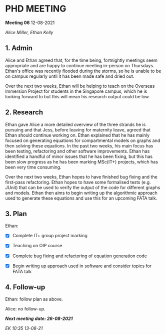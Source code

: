 # PHD MEETING

__Meeting 06__
12-08-2021


_Alice Miller,_
_Ethan Kelly_


## 1. Admin

Alice and Ethan agreed that, for the time being, fortnightly meetings seem appropriate and are happy to continue meeting in-person on Thursdays. Ethan's office was recently flooded during the storms, so he is unable to be on campus regularly until it has been made safe and dried out.

Over the next two weeks, Ethan will be helping to teach on the Overseas Immersion Project for students in the Singapore campus, which he is looking forward to but this will mean his research output could be low.


## 2. Research

Ethan gave Alice a more detailed overview of the three strands he is pursuing and that Jess, before leaving for maternity leave, agreed that Ethan should continue working on. Ethan explained that he has mainly focused on generating equations for compartmental models on graphs and then solving these equations. In the past two weeks, his main focus has been testing, refactoring and other software improvements. Ethan has identified a handful of minor issues that he has been fixing, but this has been slow progress as he has been marking MSc(IT+) projects, which has been very time consuming.

Over the next two weeks, Ethan hopes to have finished bug fixing and the first-pass refactoring. Ethan hopes to have some formalised tests (e.g. JUnit) that can be used to verify the output of the code for different graphs and models. Ethan then aims to begin writing up the algorithmic approach used to generate these equations and use this for an upcoming FATA talk.


## 3. Plan

Ethan:
- [X] Complete IT+ group project marking
- [X] Teaching on OIP course
- [X] Complete bug fixing and refactoring of equation generation code
- [X] Begin writing up approach used in software and consider topics for FATA talk


## 4. Follow-up

Ethan: follow plan as above.

Alice: no follow-up.


**_Next meeting date: 26-08-2021_**



_EK 10:35 13-08-21_
